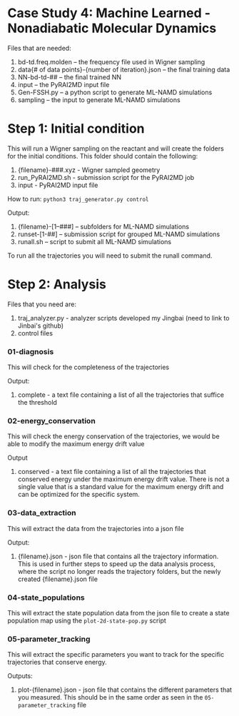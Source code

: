 # Case Study 4: Machine Learned - Nonadiabatic Molecular Dynamics
Files that are needed:
1. bd-td.freq.molden – the frequency file used in Wigner sampling
2. data{# of data points}-{number of iteration}.json – the final training data
3. NN-bd-td-## – the final trained NN
4. input – the PyRAI2MD input file
5. Gen-FSSH.py – a python script to generate ML-NAMD simulations
6. sampling – the input to generate ML-NAMD simulations

# Step 1: Initial condition 
This will run a Wigner sampling on the reactant and will create the folders for the initial conditions. This folder should contain the following:
1. {filename}-###.xyz - Wigner sampled geometry
2. run_PyRAI2MD.sh - submission script for the PyRAI2MD job
3. input - PyRAI2MD input file

How to run:
``python3 traj_generator.py control``

Output: 
1. {filename}-[1–###] – subfolders for ML-NAMD simulations
2. runset-[1-##] – submission script for grouped ML-NAMD simulations
3. runall.sh – script to submit all ML-NAMD simulations

To run all the trajectories you will need to submit the runall command.

# Step 2: Analysis
Files that you need are: 
1. traj_analyzer.py - analyzer scripts developed my Jingbai (need to link to Jinbai's github)
2. control files
### 01-diagnosis

This will check for the completeness of the trajectories

Output: 
1. complete - a text file containing a list of all the trajectories that suffice the threshold
### 02-energy_conservation

This will check the energy conservation of the trajectories, we would be able to modify the maximum energy drift value

Output
1. conserved - a text file containing a list of all the trajectories that conserved energy under the maximum energy drift value. There is not a single value that is a standard value for the maximum energy drift and can be optimized for the specific system.

### 03-data_extraction

This will extract the data from the trajectories into a json file

Output: 
1. {filename}.json - json file that contains all the trajectory information. This is used in further steps to speed up the data analysis process, where the script no longer reads the trajectory folders, but the newly created {filename}.json file
   
### 04-state_populations

This will extract the state population data from the json file to create a state population map using the ``plot-2d-state-pop.py`` script
### 05-parameter_tracking

This will extract the specific parameters you want to track for the specific trajectories that conserve energy. 

Outputs: 
1. plot-{filename}.json - json file that contains the different parameters that you measured. This should be in the same order as seen in the `05-parameter_tracking` file
